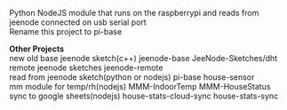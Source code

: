 Python NodeJS module that runs on the raspberrypi and reads from jeenode connected on usb serial port  
Rename this project to pi-base

**Other Projects**  
	                                            new	                      old
base jeenode sketch(c++)	                    jeenode-base      	      JeeNode-Sketches/dht  
remote jeenode sketches		                    jeenode-remote  
read from jeenode sketch(python or nodejs)	    pi-base     	            house-sensor  
mm module for temp/rh(nodejs)	                    MMM-IndoorTemp            MMM-HouseStatus  
sync to google sheets(nodejs)	                    house-stats-cloud-sync    house-stats-sync  
